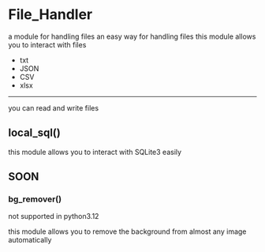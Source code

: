 # File_Handler
a module for handling files an easy way for handling files
this module allows you to interact with files
* txt
* JSON
* CSV
* xlsx
***
you can read and write files
## local_sql()
this module allows you to interact with SQLite3 easily

## SOON
### bg_remover()
<p style="color:'red'; text-size:20;">not supported in python3.12</p>
this module allows you to remove the background from almost any image automatically 
